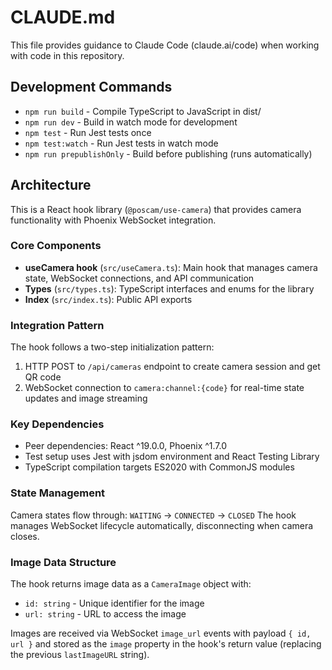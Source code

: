 # CLAUDE.md

This file provides guidance to Claude Code (claude.ai/code) when working with code in this repository.

## Development Commands

- `npm run build` - Compile TypeScript to JavaScript in dist/
- `npm run dev` - Build in watch mode for development
- `npm test` - Run Jest tests once
- `npm test:watch` - Run Jest tests in watch mode
- `npm run prepublishOnly` - Build before publishing (runs automatically)

## Architecture

This is a React hook library (`@poscam/use-camera`) that provides camera functionality with Phoenix WebSocket integration.

### Core Components

- **useCamera hook** (`src/useCamera.ts`): Main hook that manages camera state, WebSocket connections, and API communication
- **Types** (`src/types.ts`): TypeScript interfaces and enums for the library
- **Index** (`src/index.ts`): Public API exports

### Integration Pattern

The hook follows a two-step initialization pattern:
1. HTTP POST to `/api/cameras` endpoint to create camera session and get QR code
2. WebSocket connection to `camera:channel:{code}` for real-time state updates and image streaming

### Key Dependencies

- Peer dependencies: React ^19.0.0, Phoenix ^1.7.0
- Test setup uses Jest with jsdom environment and React Testing Library
- TypeScript compilation targets ES2020 with CommonJS modules

### State Management

Camera states flow through: `WAITING` → `CONNECTED` → `CLOSED`
The hook manages WebSocket lifecycle automatically, disconnecting when camera closes.

### Image Data Structure

The hook returns image data as a `CameraImage` object with:
- `id: string` - Unique identifier for the image
- `url: string` - URL to access the image

Images are received via WebSocket `image_url` events with payload `{ id, url }` and stored as the `image` property in the hook's return value (replacing the previous `lastImageURL` string).